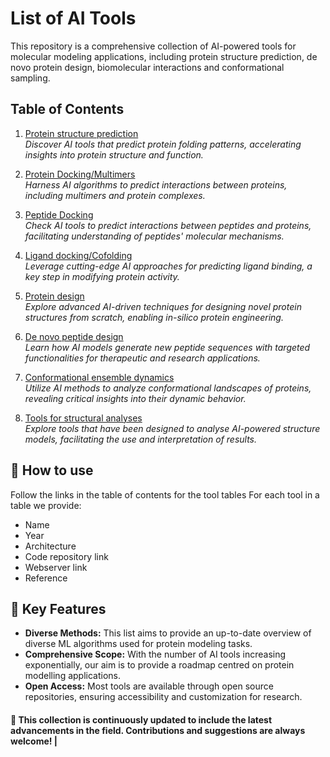 # List of AI Tools

This repository is a comprehensive collection of AI-powered tools for molecular modeling applications, including protein structure prediction, de novo protein design, biomolecular interactions and conformational sampling.

## Table of Contents

1. [Protein structure prediction](protein-folding/README.md)  
   *Discover AI tools that predict protein folding patterns, accelerating insights into protein structure and function.*

2. [Protein Docking/Multimers](protein-docking/README.md)  
   *Harness AI algorithms to predict interactions between proteins, including multimers and protein complexes.*

5. [Peptide Docking](peptide-protein-docking/README.md)  
   *Check AI tools to predict interactions between peptides and proteins, facilitating understanding of peptides' molecular mechanisms.*

6. [Ligand docking/Cofolding](ligand-docking/README.md)  
   *Leverage cutting-edge AI approaches for predicting ligand binding, a key step in modifying protein activity.*

7. [Protein design](de-novo-protein-design/README.md)  
   *Explore advanced AI-driven techniques for designing novel protein structures from scratch, enabling in-silico protein engineering.*

8. [De novo peptide design](de-novo-peptide-design/README.md)  
   *Learn how AI models generate new peptide sequences with targeted functionalities for therapeutic and research applications.*

9. [Conformational ensemble dynamics](conformational-ensemble-design/README.md)  
   *Utilize AI methods to analyze conformational landscapes of proteins, revealing critical insights into their dynamic behavior.*

10. [Tools for structural analyses](tools-for-anaylses/README.md)  
   *Explore tools that have been designed to analyse AI-powered structure models, facilitating the use and interpretation of results.*


## 📖 How to use

Follow the links in the table of contents for the tool tables
For each tool in a table we provide:
- Name
- Year
- Architecture
- Code repository link
- Webserver link
- Reference

## 🚀 Key Features

- **Diverse Methods:** This list aims to provide an up-to-date overview of diverse ML algorithms used for protein modeling tasks.  
- **Comprehensive Scope:** With the number of AI tools increasing exponentially, our aim is to provide a roadmap centred on protein modelling applications.  
- **Open Access:** Most tools are available through open source repositories, ensuring accessibility and customization for research.  

#### 🔨 This collection is continuously updated to include the latest advancements in the field. Contributions and suggestions are always welcome!                         |
